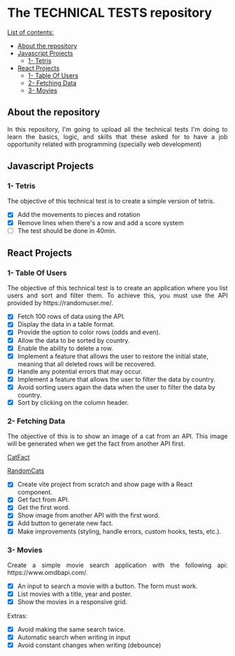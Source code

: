 # The TECHNICAL TESTS repository

<u>List of contents:</u>

- [About the repository](#about-the-repository)
- [Javascript Projects](#javascript-projects)
  - [1- Tetris](#1--tetris)
- [React Projects](#react-projects)
  - [1- Table Of Users](#1--table-of-users)
  - [2- Fetching Data](#2--fetching-data)
  - [3- Movies](#3--movies)

## About the repository

<p align="justify">In this repository, I'm going to upload all the technical tests I'm doing to learn the basics, logic, and skills that these asked for to have a job opportunity related with programming (specially web development)</p>

## Javascript Projects
### 1- Tetris
<p align="justify">The objective of this technical test is to create a simple version of tetris.</p>

- [x] Add the movements to pieces and rotation
- [x] Remove lines when there's a row and add a score system
- [ ] The test should be done in 40min.

## React Projects
### 1- Table Of Users

<p align="justify">The objective of this technical test is to create an application where you list users and sort and filter them. To achieve this, you must use the API provided by https://randomuser.me/.</p>

- [x] Fetch 100 rows of data using the API.
- [x] Display the data in a table format.
- [x] Provide the option to color rows (odds and even).
- [x] Allow the data to be sorted by country.
- [x] Enable the ability to delete a row.
- [x] Implement a feature that allows the user to restore the initial state, meaning that all deleted rows will be recovered.
- [x] Handle any potential errors that may occur.
- [x] Implement a feature that allows the user to filter the data by country.
- [x] Avoid sorting users again the data when the user to filter the data by country.
- [x] Sort by clicking on the column header.

### 2- Fetching Data

<p align="justify">The objective of this is to show an image of a cat from an API. This image will be generated when we get the fact from another API first.</p>
<p align="justify"><a href=https://catfact.ninja/fact>CatFact</a></p>
<p align="justify"><a href=https://cataas.com>RandomCats</a></p>

- [x] Create vite project from scratch and show page with a React component.
- [x] Get fact from API.
- [x] Get the first word.
- [x] Show image from another API with the first word.
- [x] Add button to generate new fact.
- [x] Make improvements (styling, handle errors, custom hooks, tests, etc.).

### 3- Movies

<p align="justify">Create a simple movie search application with the following api: https://www.omdbapi.com/.</p>

- [x] An input to search a movie with a button. The form must work.
- [x] List movies with a title, year and poster.
- [x] Show the movies in a responsive grid.

Extras:

- [x] Avoid making the same search twice.
- [x] Automatic search when writing in input
- [x] Avoid constant changes when writing (debounce)

